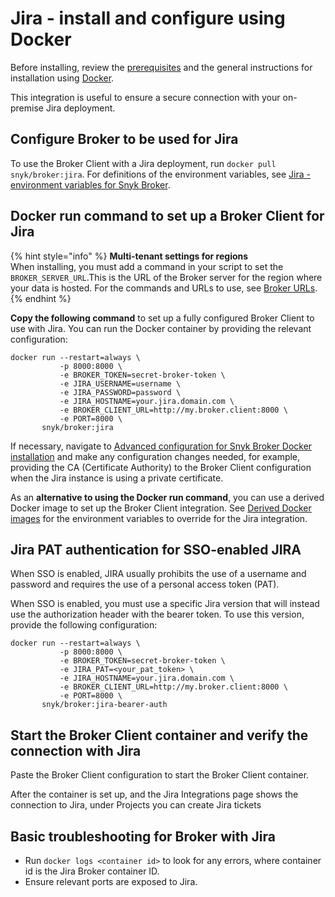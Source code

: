 # Jira - install and configure using Docker

Before installing, review the [prerequisites](./) and the general instructions for installation using [Docker](../install-and-configure-broker-using-docker.md).

This integration is useful to ensure a secure connection with your on-premise Jira deployment.

## Configure Broker to be used for Jira

To use the Broker Client with a Jira deployment, run `docker pull snyk/broker:jira`. For definitions of the environment variables, see [Jira - environment variables for Snyk Broker](jira-environment-variables-for-snyk-broker.md).

## Docker run command to set up a Broker Client for Jira

{% hint style="info" %}
**Multi-tenant settings for regions**\
When installing, you must add a command in your script to set the `BROKER_SERVER_URL`.This is the URL of the Broker server for the region where your data is hosted. For the commands and URLs to use, see [Broker URLs](https://snyksec.atlassian.net/o/-M4tdxG8qotLgGZnLpFR/s/-MdwVZ6HOZriajCf5nXH/~/changes/8951/working-with-snyk/regional-hosting-and-data-residency#broker-urls).
{% endhint %}

**Copy the following command** to set up a fully configured Broker Client to use with Jira. You can run the Docker container by providing the relevant configuration:

```console
docker run --restart=always \
           -p 8000:8000 \
           -e BROKER_TOKEN=secret-broker-token \
           -e JIRA_USERNAME=username \
           -e JIRA_PASSWORD=password \
           -e JIRA_HOSTNAME=your.jira.domain.com \
           -e BROKER_CLIENT_URL=http://my.broker.client:8000 \
           -e PORT=8000 \
       snyk/broker:jira
```

If necessary, navigate to [Advanced configuration for Snyk Broker Docker installation](../advanced-configuration-for-snyk-broker-docker-installation/) and make any configuration changes needed, for example, providing the CA (Certificate Authority) to the Broker Client configuration when the Jira instance is using a private certificate.

As an **alternative to using the Docker run command**, you can use a derived Docker image to set up the Broker Client integration. See [Derived Docker images](../derived-docker-images-for-broker-client-integrations-and-container-registry-agent.md) for the environment variables to override for the Jira integration.

## Jira PAT authentication for SSO-enabled JIRA

When SSO is enabled, JIRA usually prohibits the use of a username and password and requires the use of a personal access token (PAT).

When SSO is enabled, you must use a specific Jira version that will instead use the authorization header with the bearer token. To use this version, provide the following configuration:

```
docker run --restart=always \
           -p 8000:8000 \
           -e BROKER_TOKEN=secret-broker-token \
           -e JIRA_PAT=<your_pat_token> \
           -e JIRA_HOSTNAME=your.jira.domain.com \
           -e BROKER_CLIENT_URL=http://my.broker.client:8000 \
           -e PORT=8000 \
       snyk/broker:jira-bearer-auth
```

## Start the Broker Client container and verify the connection with Jira

&#x20;Paste the Broker Client configuration to start the Broker Client container.

After the container is set up, and the Jira Integrations page shows the connection to Jira, under Projects you can create Jira tickets

## **Basic troubleshooting for Broker with Jira**

* Run `docker logs <container id>` to look for any errors, where container id is the Jira Broker container ID.
* Ensure relevant ports are exposed to Jira.
